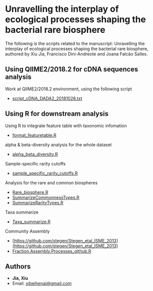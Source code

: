 # Unravelling the interplay of ecological processes shaping the bacterial rare biosphere
The following is the scripts related to the manuscript: Unravelling the interplay of ecological processes shaping the bacterial rare biosphere, authored by Xiu Jia, Francisco Dini-Andreote and Joana Falcão Salles.

## Using QIIME2/2018.2 for cDNA sequences analysis
Work at QIIME2/2018.2 environment, using the following script
* [script_cDNA_DADA2_20181026.txt](https://github.com/Jia-Xiu/rare_biosphere_assembly_2020/blob/master/script_cDNA_DADA2_20181026.txt)
	 
## Using R for downstream analysis 

Using R to integrate feature table with taxonomic infomation
* [format_featuretable.R](https://github.com/Jia-Xiu/rare_biosphere_assembly_2020/blob/master/format_featuretable.R)

alpha & beta-diversity analysis for the whole dataset
* [alpha_beta_diversity.R](https://github.com/Jia-Xiu/rare_biosphere_assembly_2020/blob/master/alpha_beta_diversity_github.R)

Sample-specific rarity cutoffs
* [sample_specific_rarity_cutoffs.R](https://github.com/Jia-Xiu/rare_biosphere_assembly_2020/blob/master/sample_specific_rarity_cutoffs.R)

Analysis for the rare and common biospheres
* [Rare_biosphere.R](https://github.com/Jia-Xiu/rare_biosphere_assembly_2020/blob/master/Rare_biosphere.R)
* [SummarizeCommonnessTypes.R](https://github.com/Jia-Xiu/rare_biosphere_assembly_2020/blob/master/SummarizeCommonnessTypes.R)
* [SummarizeRarityTypes.R](https://github.com/Jia-Xiu/rare_biosphere_assembly_2020/blob/master/SummarizeRarityTypes.R)

Taxa summarize
* [Taxa_summarize.R](https://github.com/Jia-Xiu/rare_biosphere_assembly_2020/blob/master/Taxa_summarize.R)

Community Assembly
* [https://github.com/stegen/Stegen_etal_ISME_2013](https://github.com/stegen/Stegen_etal_ISME_2013)
* [Fraction.Assembly.Processes_github.R](https://github.com/Jia-Xiu/rare_biosphere_assembly_2020/blob/master/Fraction.Assembly.Processes.R)


## Authors
* **Jia, Xiu** 
* Email: xibeihenai@gmail.com
